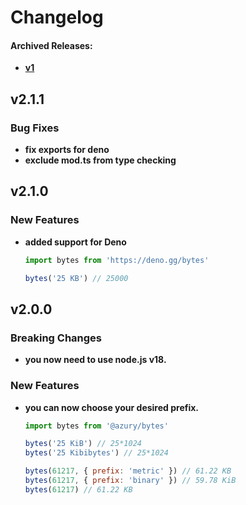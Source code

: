 # Changelog

#### Archived Releases:

- [**v1**](https://github.com/azurystudio/bytes/blob/1b270d4013dba48e44b6cdb562d6c3371acdadb9/CHANGELOG.md)

## v2.1.1

### Bug Fixes

- **fix exports for deno**
- **exclude mod.ts from type checking**

## v2.1.0

### New Features

- **added support for Deno**

  ```ts
  import bytes from 'https://deno.gg/bytes'

  bytes('25 KB') // 25000
  ```

## v2.0.0

### Breaking Changes

- **you now need to use node.js v18.**

### New Features

- **you can now choose your desired prefix.**

  ```js
  import bytes from '@azury/bytes'

  bytes('25 KiB') // 25*1024
  bytes('25 Kibibytes') // 25*1024

  bytes(61217, { prefix: 'metric' }) // 61.22 KB
  bytes(61217, { prefix: 'binary' }) // 59.78 KiB
  bytes(61217) // 61.22 KB
  ```
